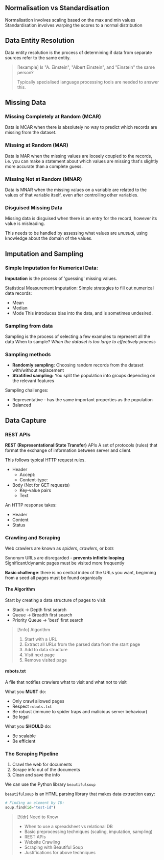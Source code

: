 ## Normalisation vs Standardisation
Normalisation involves scaling based on the max and min values
Standardisation involves warping the scores to a normal distribution
## Data Entity Resolution
Data entity resolution is the process of determining if data from separate sources refer to the same entity.

>[!example]
>Is "A. Einstein", "Albert Einstein", and "Einstein" the same person?
>
>Typically specialised language processing tools are needed to answer this.

## Missing Data
### Missing Completely at Random (MCAR)
Data is MCAR when there is absolutely no way to predict which records are missing from the dataset.
### Missing at Random (MAR)
Data is MAR when the missing values are loosely coupled to the records, i.e. you can make a statement about which values are missing that's slightly more accurate than a complete guess.
### Missing Not at Random (MNAR)
Data is MNAR when the missing values on a variable are related to the values of that variable itself, even after controlling other variables.
### Disguised Missing Data
Missing data is disguised when there is an entry for the record, however its value is misleading.

This needs to be handled by assessing what values are *unusual*, using knowledge about the domain of the values.

## Imputation and Sampling

### Simple Imputation for Numerical Data:
**Imputation** is the process of 'guessing' missing values.

Statistical Measurement Imputation: Simple strategies to fill out numerical data records:
- Mean
- Median
- Mode
This introduces bias into the data, and is sometimes undesired.

### Sampling from data
Sampling is the process of selecting a few examples to represent all the data
When to sample? *When the dataset is too large to effectively process*
### Sampling methods
- **Randomly sampling:** Choosing random records from the dataset with/without replacement
- **Stratified sampling:** You split the population into groups depending on the relevant features

Sampling challenges:
- Representative - has the same important properties as the population
- Balanced


## Data Capture

### REST APIs
**REST (Representational State Transfer)** APIs
A set of protocols (rules) that format the exchange of information between server and client.

This follows typical HTTP request rules.
- Header
	- Accept:
	- Content-type:
- Body (Not for GET requests)
	- Key-value pairs
	- Text

An HTTP response takes:
- Header
- Content
- Status
### Crawling and Scraping
Web crawlers are known as *spiders*, *crawlers*, or *bots*

Synonym URLs are disregarded - **prevents infinite looping**
Significant/dynamic pages must be visited more frequently

**Basic challenge**: there is no central index of the URLs you want, beginning from a seed all pages must be found organically

#### The Algorithm
Start by creating a data structure of pages to visit:
- Stack -> Depth first search
- Queue -> Breadth first search
- Priority Queue -> 'best' first search

>[!info] Algorithm
>1. Start with a URL
>2. Extract all URLs from the parsed data from the start page
>3. Add to data structure
>4. Visit next page
>5. Remove visited page
#### robots.txt
A file that notifies crawlers what to visit and what not to visit

What you **MUST** do:
- Only crawl allowed pages
- Respect `robots.txt`
- Be robust (immune to spider traps and malicious server behaviour)
- Be legal

What you **SHOULD** do:
- Be scalable
- Be efficient

### The Scraping Pipeline
1. Crawl the web for documents
2. Scrape info out of the documents
3. Clean and save the info

We can use the Python library `beautifulsoup`

`beautifulsoup` is an HTML parsing library that makes data extraction easy:

```python
# Finding an element by ID:
soup.find(id="test-id")
```



>[!tldr] Need to Know
>- When to use a spreadsheet vs relational DB
>- Basic preprocessing techniques (scaling, imputation, sampling)
>- REST APIs
>- Website Crawling
>- Scraping with Beautiful Soup
>- Justifications for above techniques

